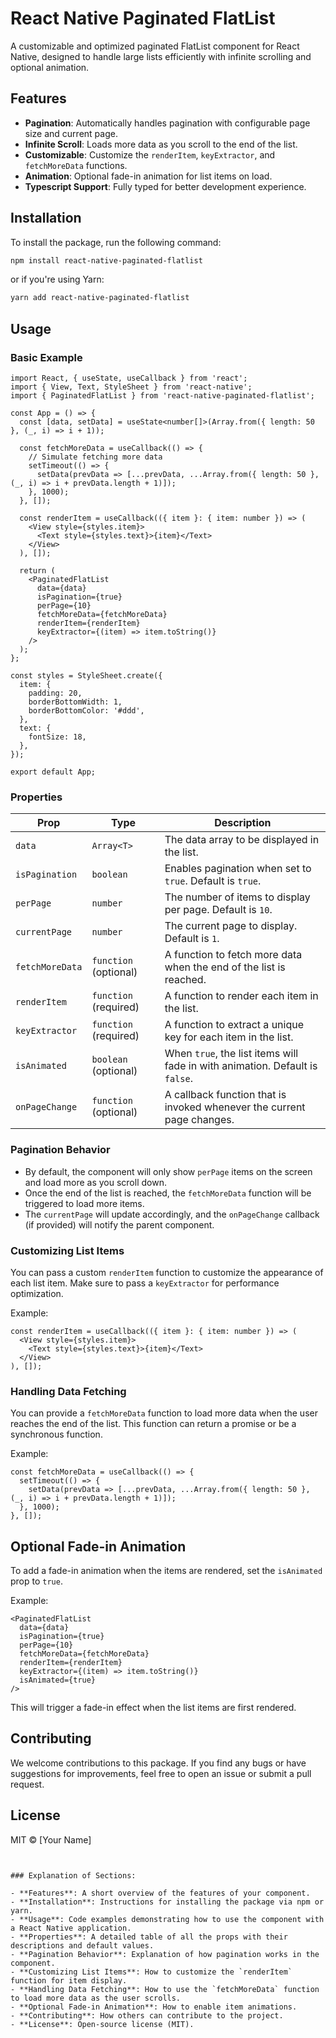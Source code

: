 # React Native Paginated FlatList

A customizable and optimized paginated FlatList component for React Native, designed to handle large lists efficiently with infinite scrolling and optional animation.

## Features

- **Pagination**: Automatically handles pagination with configurable page size and current page.
- **Infinite Scroll**: Loads more data as you scroll to the end of the list.
- **Customizable**: Customize the `renderItem`, `keyExtractor`, and `fetchMoreData` functions.
- **Animation**: Optional fade-in animation for list items on load.
- **Typescript Support**: Fully typed for better development experience.

## Installation

To install the package, run the following command:

```bash
npm install react-native-paginated-flatlist

```

or if you're using Yarn:

```bash
yarn add react-native-paginated-flatlist
```

## Usage

### Basic Example

```tsx
import React, { useState, useCallback } from 'react';
import { View, Text, StyleSheet } from 'react-native';
import { PaginatedFlatList } from 'react-native-paginated-flatlist';

const App = () => {
  const [data, setData] = useState<number[]>(Array.from({ length: 50 }, (_, i) => i + 1));

  const fetchMoreData = useCallback(() => {
    // Simulate fetching more data
    setTimeout(() => {
      setData(prevData => [...prevData, ...Array.from({ length: 50 }, (_, i) => i + prevData.length + 1)]);
    }, 1000);
  }, []);

  const renderItem = useCallback(({ item }: { item: number }) => (
    <View style={styles.item}>
      <Text style={styles.text}>{item}</Text>
    </View>
  ), []);

  return (
    <PaginatedFlatList
      data={data}
      isPagination={true}
      perPage={10}
      fetchMoreData={fetchMoreData}
      renderItem={renderItem}
      keyExtractor={(item) => item.toString()}
    />
  );
};

const styles = StyleSheet.create({
  item: {
    padding: 20,
    borderBottomWidth: 1,
    borderBottomColor: '#ddd',
  },
  text: {
    fontSize: 18,
  },
});

export default App;
```

### Properties

| Prop              | Type                                      | Description                                                                                                                                                  |
|-------------------|-------------------------------------------|--------------------------------------------------------------------------------------------------------------------------------------------------------------|
| `data`            | `Array<T>`                                 | The data array to be displayed in the list.                                                                                                                   |
| `isPagination`    | `boolean`                                  | Enables pagination when set to `true`. Default is `true`.                                                                                                    |
| `perPage`         | `number`                                   | The number of items to display per page. Default is `10`.                                                                                                    |
| `currentPage`     | `number`                                   | The current page to display. Default is `1`.                                                                                                                 |
| `fetchMoreData`   | `function` (optional)                     | A function to fetch more data when the end of the list is reached.                                                                                           |
| `renderItem`      | `function` (required)                     | A function to render each item in the list.                                                                                                                   |
| `keyExtractor`    | `function` (required)                     | A function to extract a unique key for each item in the list.                                                                                               |
| `isAnimated`      | `boolean` (optional)                      | When `true`, the list items will fade in with animation. Default is `false`.                                                                                 |
| `onPageChange`    | `function` (optional)                     | A callback function that is invoked whenever the current page changes.                                                                                       |

### Pagination Behavior

- By default, the component will only show `perPage` items on the screen and load more as you scroll down.
- Once the end of the list is reached, the `fetchMoreData` function will be triggered to load more items.
- The `currentPage` will update accordingly, and the `onPageChange` callback (if provided) will notify the parent component.

### Customizing List Items

You can pass a custom `renderItem` function to customize the appearance of each list item. Make sure to pass a `keyExtractor` for performance optimization.

Example:

```tsx
const renderItem = useCallback(({ item }: { item: number }) => (
  <View style={styles.item}>
    <Text style={styles.text}>{item}</Text>
  </View>
), []);
```

### Handling Data Fetching

You can provide a `fetchMoreData` function to load more data when the user reaches the end of the list. This function can return a promise or be a synchronous function.

Example:

```tsx
const fetchMoreData = useCallback(() => {
  setTimeout(() => {
    setData(prevData => [...prevData, ...Array.from({ length: 50 }, (_, i) => i + prevData.length + 1)]);
  }, 1000);
}, []);
```

## Optional Fade-in Animation

To add a fade-in animation when the items are rendered, set the `isAnimated` prop to `true`.

Example:

```tsx
<PaginatedFlatList
  data={data}
  isPagination={true}
  perPage={10}
  fetchMoreData={fetchMoreData}
  renderItem={renderItem}
  keyExtractor={(item) => item.toString()}
  isAnimated={true}
/>
```

This will trigger a fade-in effect when the list items are first rendered.

## Contributing

We welcome contributions to this package. If you find any bugs or have suggestions for improvements, feel free to open an issue or submit a pull request.

## License

MIT © [Your Name]
```


### Explanation of Sections:

- **Features**: A short overview of the features of your component.
- **Installation**: Instructions for installing the package via npm or yarn.
- **Usage**: Code examples demonstrating how to use the component with a React Native application.
- **Properties**: A detailed table of all the props with their descriptions and default values.
- **Pagination Behavior**: Explanation of how pagination works in the component.
- **Customizing List Items**: How to customize the `renderItem` function for item display.
- **Handling Data Fetching**: How to use the `fetchMoreData` function to load more data as the user scrolls.
- **Optional Fade-in Animation**: How to enable item animations.
- **Contributing**: How others can contribute to the project.
- **License**: Open-source license (MIT).



